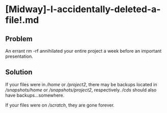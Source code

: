 # [Midway]-I-accidentally-deleted-a-file!.md
Problem
-------

An errant rm -rf annihilated your entire project a week before an important presentation.

Solution
--------

If your files were in _/home_ or _/project2_, there may be backups located in _/snapshots/home_ or _/snapshots/project2_, respectively. _/cds_ should also have backups...somewhere.

If your files were on _/scratch_, they are gone forever.
